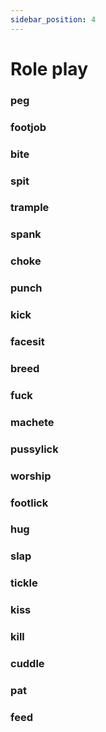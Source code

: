 ```yaml
---
sidebar_position: 4
---
```


# Role play


### peg
### footjob
### bite
### spit
### trample
### spank
### choke
### punch
### kick
### facesit
### breed
### fuck
### machete
### pussylick
### worship
### footlick
### hug
### slap
### tickle
### kiss
### kill
### cuddle
### pat
### feed
